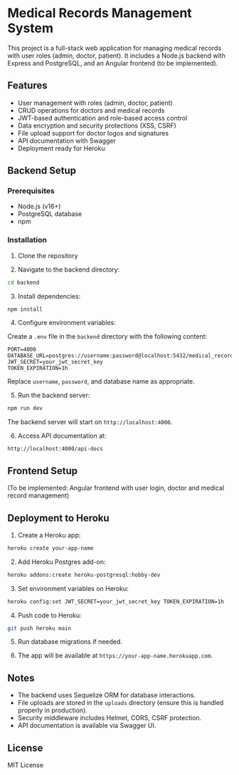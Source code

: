# Medical Records Management System

This project is a full-stack web application for managing medical records with user roles (admin, doctor, patient). It includes a Node.js backend with Express and PostgreSQL, and an Angular frontend (to be implemented).

## Features

- User management with roles (admin, doctor, patient)
- CRUD operations for doctors and medical records
- JWT-based authentication and role-based access control
- Data encryption and security protections (XSS, CSRF)
- File upload support for doctor logos and signatures
- API documentation with Swagger
- Deployment ready for Heroku

## Backend Setup

### Prerequisites

- Node.js (v16+)
- PostgreSQL database
- npm

### Installation

1. Clone the repository

2. Navigate to the backend directory:

```bash
cd backend
```

3. Install dependencies:

```bash
npm install
```

4. Configure environment variables:

Create a `.env` file in the `backend` directory with the following content:

```
PORT=4000
DATABASE_URL=postgres://username:password@localhost:5432/medical_records_db
JWT_SECRET=your_jwt_secret_key
TOKEN_EXPIRATION=1h
```

Replace `username`, `password`, and database name as appropriate.

5. Run the backend server:

```bash
npm run dev
```

The backend server will start on `http://localhost:4000`.

6. Access API documentation at:

```
http://localhost:4000/api-docs
```

## Frontend Setup

(To be implemented: Angular frontend with user login, doctor and medical record management)

## Deployment to Heroku

1. Create a Heroku app:

```bash
heroku create your-app-name
```

2. Add Heroku Postgres add-on:

```bash
heroku addons:create heroku-postgresql:hobby-dev
```

3. Set environment variables on Heroku:

```bash
heroku config:set JWT_SECRET=your_jwt_secret_key TOKEN_EXPIRATION=1h
```

4. Push code to Heroku:

```bash
git push heroku main
```

5. Run database migrations if needed.

6. The app will be available at `https://your-app-name.herokuapp.com`.

## Notes

- The backend uses Sequelize ORM for database interactions.
- File uploads are stored in the `uploads` directory (ensure this is handled properly in production).
- Security middleware includes Helmet, CORS, CSRF protection.
- API documentation is available via Swagger UI.

## License

MIT License
